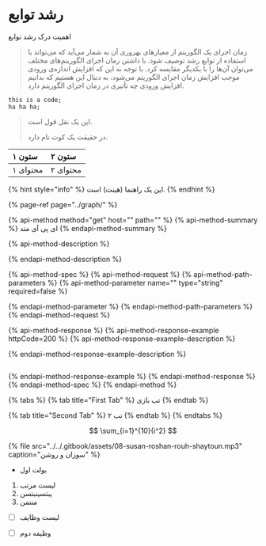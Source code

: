 # رشد توابع

اهمیت درک رشد توابع

> زمان اجرای یک الگوریتم از معیارهای بهر‌وری آن به شمار می‌آید که می‌تواند با استفاده از توابع رشد توصیف شود. با داشتن زمان اجرای الگوریتم‌های مختلف می‌توان آن‌ها را با یکدیگر مقایسه کرد. با توجه به این که افزایش اندازه‌ی ورودی موجب افزایش زمان اجرای الگوریتم می‌شود، به دنبال این هستیم که بدانیم افزایش ورودی چه تأثیری در زمان اجرای الگوریتم دارد.

```text
this is a code;
ha ha ha;
```

> این یک نقل قول است.
>
> در حقیقت یک کوت نام دارد.

| ستون ۱ | ستون ۲ |
| :--- | :--- |
| محتوای ۱ | محتوای ۲ |

{% hint style="info" %}
این یک راهنما \(هینت\) است.
{% endhint %}

{% page-ref page="../graph/" %}

{% api-method method="get" host="" path="" %}
{% api-method-summary %}
ای پی آی متد
{% endapi-method-summary %}

{% api-method-description %}

{% endapi-method-description %}

{% api-method-spec %}
{% api-method-request %}
{% api-method-path-parameters %}
{% api-method-parameter name="" type="string" required=false %}

{% endapi-method-parameter %}
{% endapi-method-path-parameters %}
{% endapi-method-request %}

{% api-method-response %}
{% api-method-response-example httpCode=200 %}
{% api-method-response-example-description %}

{% endapi-method-response-example-description %}

```

```
{% endapi-method-response-example %}
{% endapi-method-response %}
{% endapi-method-spec %}
{% endapi-method %}

{% tabs %}
{% tab title="First Tab" %}
تب بازی
{% endtab %}

{% tab title="Second Tab" %}
تب ۲
{% endtab %}
{% endtabs %}

$$
\sum_{i=1}^{10}{i^2}
$$

{% file src="../../.gitbook/assets/08-susan-roshan-rouh-shaytoun.mp3" caption="سوزان و روشن" %}

* بولت اول

1. لیست مرتب
2. یبتسینبتسن
3. مننمن

* [ ] لیست وظایف
* [ ] وظیفه دوم



